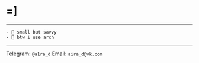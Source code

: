 # =]

---
```
- 🌱 small but savvy
- 🐧 btw i use arch
```
---

Telegram: `@a1ra_d`
Email: `aira_d@vk.com`
